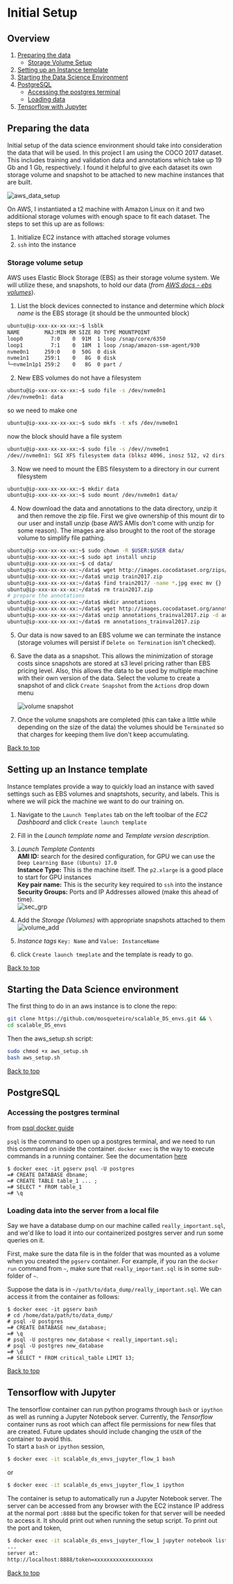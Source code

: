 # Initial Setup
## Overview
1. [Preparing the data](#preparing-the-data)
   * [Storage Volume Setup](#storage-volume-setup)
2. [Setting up an Instance template](#Setting-up-an-instance-template)
3. [Starting the Data Science Environment](#starting-the-data-science-environment)
4. [PostgreSQL](#postgresql)
   * [Accessing the postgres terminal](#accessing-the-postgres-terminal)
   * [Loading data](#loading-data-into-the-server-from-a-local-file)
5. [Tensorflow with Jupyter](#tensorflow-with-jupyter)

## Preparing the data  
Initial setup of the data science environment should take into consideration the data that will be used. In this project I am using the COCO 2017 dataset. This includes training and validation data and annotations which take up 19 Gb and 1 Gb, respectively. I found it helpful to give each dataset its own storage volume and snapshot to be attached to new machine instances that are built.  

![aws_data_setup](images/aws_data_setup.gif)

On AWS, I instantiated a t2 machine with Amazon Linux on it and two additiional storage volumes with enough space to fit each dataset. The steps to set this up are as follows:  
1. Initialize EC2 instance with attached storage volumes
2. `ssh` into the instance  


### Storage volume setup
AWS uses Elastic Block Storage (EBS) as their storage volume system. We will utilize these, and snapshots, to hold our data (_from_ [_AWS docs - ebs volumes_](https://docs.aws.amazon.com/AWSEC2/latest/UserGuide/ebs-using-volumes.html)).  
1. List the block devices connected to instance and determine which _block name_ is the EBS storage (it should be the unmounted block)  
```bash
ubuntu@ip-xxx-xx-xx-xx:~$ lsblk
NAME        MAJ:MIN RM SIZE RO TYPE MOUNTPOINT
loop0         7:0    0  91M  1 loop /snap/core/6350
loop1         7:1    0  18M  1 loop /snap/amazon-ssm-agent/930
nvme0n1     259:0    0  50G  0 disk
nvme1n1     259:1    0   8G  0 disk
└─nvme1n1p1 259:2    0   8G  0 part /
```

2. New EBS volumes do not have a filesystem  
```bash
ubuntu@ip-xxx-xx-xx-xx:~$ sudo file -s /dev/nvme0n1
/dev/nvme0n1: data
```  
so we need to make one  
```bash
ubuntu@ip-xxx-xx-xx-xx:~$ sudo mkfs -t xfs /dev/nvme0n1
```  
now the block should have a file system  
```bash
ubuntu@ip-xxx-xx-xx-xx:~$ sudo file -s /dev//nvme0n1
/dev//nvme0n1: SGI XFS filesystem data (blksz 4096, inosz 512, v2 dirs)
```

3. Now we need to mount the EBS filesystem to a directory in our current filesystem  
```bash
ubuntu@ip-xxx-xx-xx-xx:~$ mkdir data
ubuntu@ip-xxx-xx-xx-xx:~$ sudo mount /dev/nvme0n1 data/
```
4. Now download the data and annotations to the data directory, unzip it and then remove the zip file. First we give ownership of this mount dir to our user and install unzip (base AWS AMIs don't come with unzip for some reason). The images are also brought to the root of the storage volume to simplify file pathing.  
```bash
ubuntu@ip-xxx-xx-xx-xx:~$ sudo chown -R $USER:$USER data/
ubuntu@ip-xxx-xx-xx-xx:~$ sudo apt install unzip
ubuntu@ip-xxx-xx-xx-xx:~$ cd data/
ubuntu@ip-xxx-xx-xx-xx:~/data$ wget http://images.cocodataset.org/zips/train2017.zip
ubuntu@ip-xxx-xx-xx-xx:~/data$ unzip train2017.zip
ubuntu@ip-xxx-xx-xx-xx:~/data$ find train2017/ -name *.jpg exec mv {} ./ ;\
ubuntu@ip-xxx-xx-xx-xx:~/data$ rm train2017.zip
# prepare the annotations
ubuntu@ip-xxx-xx-xx-xx:~/data$ mkdir annotations
ubuntu@ip-xxx-xx-xx-xx:~/data$ wget http://images.cocodataset.org/annotations/annotations_trainval2017.zip
ubuntu@ip-xxx-xx-xx-xx:~/data$ unzip annotations_trainval2017.zip -d annotations/
ubuntu@ip-xxx-xx-xx-xx:~/data$ rm annotations_trainval2017.zip
```

5. Our data is now saved to an EBS volume we can terminate the instance (storage volumes will persist if `Delete on Termination` isn't checked).

6. Save the data as a snapshot. This allows the minimization of storage costs since snapshots are stored at s3 level pricing rather than EBS pricing level. Also, this allows the data to be used by multiple machine with their own version of the data. Select the volume to create a snapshot of and click `Create Snapshot` from the `Actions` drop down menu  

   ![volume snapshot](images/aws_volumes_steps.png)  

7. Once the volume snapshots are completed (this can take a little while depending on the size of the data) the volumes should be `Terminated` so that charges for keeping them live don't keep accumulating.

[Back to top](#overview)


## Setting up an Instance template

Instance templates provide a way to quickly load an instance with saved settings such as EBS volumes and snaptshots, security, and labels. This is where we will pick the machine we want to do our training on.

1. Navigate to the `Launch Templates` tab on the left toolbar of the _EC2 Dashboard_ and click `Create launch template`  

2. Fill in the _Launch template name_ and _Template version description_.  

3. _Launch Template Contents_  
  **AMI ID:** search for the desired configuration, for GPU we can use the `Deep Learning Base (Ubuntu) 17.0`  
  **Instance Type:** This is the machine itself. The `p2.xlarge` is a good place to start for GPU instances  
  **Key pair name:** This is the security key required to `ssh` into the instance  
  **Security Groups:** Ports and IP Addresses allowed (make this ahead of time).  
  ![sec_grp](images/aws_sec_grp.png?)  

4. Add the _Storage (Volumes)_ with appropriate snapshots attached to them  
  ![volume_add](images/aws_temp_vol.png?)  

5. _Instance tags_ `Key: Name` and `Value: InstanceName`  

6. click `Create launch tmeplate` and the template is ready to go.


[Back to top](#overview)


## Starting the Data Science environment  
The first thing to do in an aws instance is to clone the repo:  
```bash
git clone https://github.com/mosqueteiro/scalable_DS_envs.git && \
cd scalable_DS_envs
```

Then the aws_setup.sh script:
```bash
sudo chmod +x aws_setup.sh
bash aws_setup.sh
```

[Back to top](#overview)


## PostgreSQL
### Accessing the postgres terminal  
from [psql docker guide](http://postgresguide.com/utilities/psql.html)

`psql` is the command to open up a postgres terminal, and we need to run this command on inside the container. `docker exec` is the way to execute commands in a running container. See the documentation [here](https://docs.docker.com/engine/reference/commandline/exec/)
```
$ docker exec -it pgserv psql -U postgres
=# CREATE DATABASE dbname;
=# CREATE TABLE table_1 ... ;
=# SELECT * FROM table_1
=# \q
```

### Loading data into the server from a local file

Say we have a database dump on our machine called `really_important.sql`, and we'd like to load it into our containerized postgres server and run some queries on it.

First, make sure the data file is in the folder that was mounted as a volume when you created the `pgserv` container. For example, if you ran the `docker run` command from `~`, make sure that `really_important.sql` is in some sub-folder of `~`.

Suppose the data is in `~/path/to/data_dump/really_important.sql`. We can access it from the container as follows:  

```
$ docker exec -it pgserv bash
# cd /home/data/path/to/data_dump/
# psql -U postgres
=# CREATE DATABASE new_database;
=# \q
# psql -U postgres new_database < really_important.sql;
# psql -U postgres new_database
=# \d
=# SELECT * FROM critical_table LIMIT 13;
```

[Back to top](#overview)


## Tensorflow with Jupyter  

The tensorflow container can run python programs through `bash` or `ipython` as well as running a Jupyter Notebook server. Currently, the _Tensorflow_ container runs as root which can affect file permissions for new files that are created. Future updates should include changing the `USER` of the container to avoid this.  
To start a `bash` or `ipython` session,  
```bash
$ docker exec -it scalable_ds_envs_jupyter_flow_1 bash
```  
or  
```bash
$ docker exec -it scalable_ds_envs_jupyter_flow_1 ipython
```  

The container is setup to automatically run a Jupyter Notebook server. The server can be accessed from any browser with the EC2 instance IP address at the normal port `:8888` but the specific token for that server will be needed to access it. It should print out when running the setup script. To print out the port and token,  
```bash
$ docker exec -it scalable_ds_envs_jupyter_flow_1 jupyter notebook list
...
server at:
http://localhost:8888/token=xxxxxxxxxxxxxxxxxxx
```


[Back to top](#overview)
